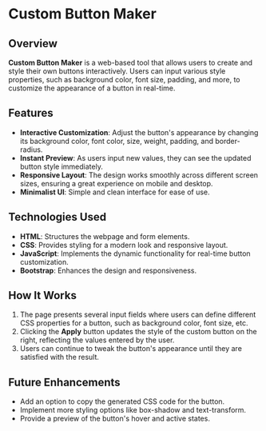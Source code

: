
# Custom Button Maker

## Overview

**Custom Button Maker** is a web-based tool that allows users to create and style their own buttons interactively. Users can input various style properties, such as background color, font size, padding, and more, to customize the appearance of a button in real-time.

## Features

- **Interactive Customization**: Adjust the button's appearance by changing its background color, font color, size, weight, padding, and border-radius.
- **Instant Preview**: As users input new values, they can see the updated button style immediately.
- **Responsive Layout**: The design works smoothly across different screen sizes, ensuring a great experience on mobile and desktop.
- **Minimalist UI**: Simple and clean interface for ease of use.

## Technologies Used

- **HTML**: Structures the webpage and form elements.
- **CSS**: Provides styling for a modern look and responsive layout.
- **JavaScript**: Implements the dynamic functionality for real-time button customization.
- **Bootstrap**: Enhances the design and responsiveness.

## How It Works

1. The page presents several input fields where users can define different CSS properties for a button, such as background color, font size, etc.
2. Clicking the **Apply** button updates the style of the custom button on the right, reflecting the values entered by the user.
3. Users can continue to tweak the button's appearance until they are satisfied with the result.

## Future Enhancements

- Add an option to copy the generated CSS code for the button.
- Implement more styling options like box-shadow and text-transform.
- Provide a preview of the button's hover and active states.